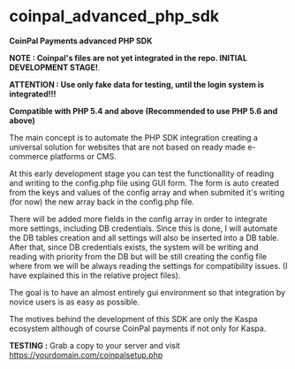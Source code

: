 # coinpal_advanced_php_sdk
**CoinPal Payments advanced PHP SDK**

**NOTE : Coinpal's files are not yet integrated in the repo. INITIAL DEVELOPMENT STAGE!**.

**ATTENTION : Use only fake data for testing, until the login system is integrated!!!**

**Compatible with PHP 5.4 and above (Recommended to use PHP 5.6 and above)**

The main concept is to automate the PHP SDK integration creating a universal solution for websites that are not based on ready made e-commerce platforms or CMS. 

At this early development stage you can test the functionallity of reading and writing to the config.php file using GUI form. The form is auto created from the keys and values of the config array and when submited it's writing (for now) the new array back in the config.php file.

There will be added more fields in the config array in order to integrate more settings, including DB credentials. Since this is done, I will automate the DB tables creation and all settings will also be inserted into a DB table. After that, since DB credentials exists, the system will be writing and reading with priority from the DB but will be still creating the config file where from we will be always reading the settings for compatibility issues. (I have explained this in the relative project files).

The goal is to have an almost entirely gui environment so that integration by novice users is as easy as possible.

The motives behind the development of this SDK are only the Kaspa ecosystem although of course CoinPal payments if not only for Kaspa.

**TESTING :**
Grab a copy to your server and visit https://yourdomain.com/coinpalsetup.php
